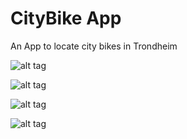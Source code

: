 # CityBike App
An App to locate city bikes in Trondheim

![alt tag](http://puu.sh/oMEhL/9a649ee954.png)

![alt tag](http://puu.sh/oMEqC/be70017397.png)

![alt tag](http://puu.sh/oFfUJ/d497134544.png)

![alt tag](http://puu.sh/oFfWP/256e5cb6be.png)
